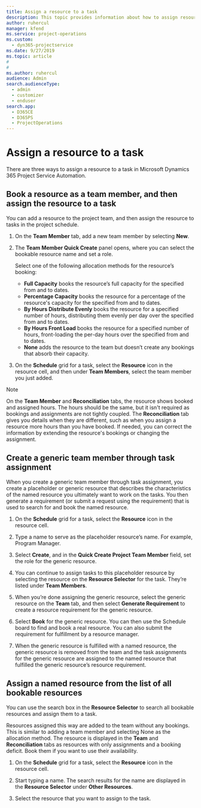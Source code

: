 ```yaml
---
title: Assign a resource to a task
description: This topic provides information about how to assign resources to tasks.
author: ruhercul
manager: kfend
ms.service: project-operations
ms.custom: 
  - dyn365-projectservice
ms.date: 9/27/2019
ms.topic: article
#
#
ms.author: ruhercul
audience: Admin
search.audienceType: 
  - admin
  - customizer
  - enduser
search.app: 
  - D365CE
  - D365PS
  - ProjectOperations
---
```





# Assign a resource to a task

There are three ways to assign a resource to a task in Microsoft Dynamics 365 Project Service Automation.

## Book a resource as a team member, and then assign the resource to a task

You can add a resource to the project team, and then assign the resource to tasks in the project schedule.

1. On the **Team Member** tab, add a new team member by selecting **New**. 

2. The **Team Member Quick Create** panel opens, where you can select the bookable resource name and set a role. 

    Select one of the following allocation methods for the resource’s booking:

    - **Full Capacity** books the resource’s full capacity for the specified from and to dates.
    - **Percentage Capacity** books the resource for a percentage of the resource's capacity for the specified from and to dates.
    - **By Hours Distribute Evenly** books the resource for a specified number of hours, distributing them evenly per day over the specified from and to dates.
    - **By Hours Front Load** books the resource for a specified number of hours, front-loading the per-day hours over the specified from and to dates.
    - **None** adds the resource to the team but doesn’t create any bookings that absorb their capacity.

3. On the **Schedule** grid for a task, select the **Resource** icon in the resource cell, and then under **Team Members**, select the team member you just added. 

> [!NOTE]
> On the **Team Member** and **Reconciliation** tabs, the resource shows booked and assigned hours. The hours should be the same, but it isn't required as bookings and assignments are not tightly coupled. The **Reconciliation** tab gives you details when they are different, such as when you assign a resource more hours than you have booked. If needed, you can correct the information by extending the resource's bookings or changing the assignment.

## Create a generic team member through task assignment

When you create a generic team member through task assignment, you create a placeholder or generic resource that describes the characteristics of the named resource you ultimately want to work on the tasks. You then generate a requirement (or submit a request using the requirement) that is used to search for and book the named resource.

1. On the **Schedule** grid for a task, select the **Resource** icon in the resource cell.

2. Type a name to serve as the placeholder resource’s name. For example, Program Manager.

3. Select **Create**, and in the **Quick Create Project Team Member** field, set the role for the generic resource.

4. You can continue to assign tasks to this placeholder resource by selecting the resource on the **Resource Selector** for the task. They’re listed under **Team Members**.

5. When you’re done assigning the generic resource, select the generic resource on the **Team** tab, and then select **Generate Requirement** to create a resource requirement for the generic resource.

6. Select **Book** for the generic resource. You can then use the Schedule board to find and book a real resource. You can also submit the requirement for fulfillment by a resource manager.

7. When the generic resource is fulfilled with a named resource, the generic resource is removed from the team and the task assignments for the generic resource are assigned to the named resource that fulfilled the generic resource’s resource requirement.

## Assign a named resource from the list of all bookable resources

You can use the search box in the **Resource Selector** to search all bookable resources and assign them to a task.

Resources assigned this way are added to the team without any bookings. This is similar to adding a team member and selecting None as the allocation method. The resource is displayed in the **Team** and **Reconciliation** tabs as resources with only assignments and a booking deficit. Book them if you want to use their availability.

1. On the **Schedule** grid for a task, select the **Resource** icon in the resource cell.

2. Start typing a name. The search results for the name are displayed in the **Resource Selector** under **Other Resources**.

3. Select the resource that you want to assign to the task.

